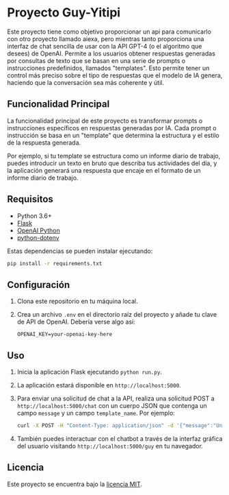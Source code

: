 # Proyecto Guy-Yitipi

Este proyecto tiene como objetivo proporcionar un api para comunicarlo con otro proyecto llamado aiexa, pero mientras tanto proporciona una interfaz de chat sencilla de usar con la API GPT-4 (o el algoritmo que desees) de OpenAI. Permite a los usuarios obtener respuestas generadas por consultas de texto que se basan en una serie de prompts o instrucciones predefinidos, llamados "templates". Esto permite tener un control más preciso sobre el tipo de respuestas que el modelo de IA genera, haciendo que la conversación sea más coherente y útil.

## Funcionalidad Principal

La funcionalidad principal de este proyecto es transformar prompts o instrucciones específicos en respuestas generadas por IA. Cada prompt o instrucción se basa en un "template" que determina la estructura y el estilo de la respuesta generada.

Por ejemplo, si tu template se estructura como un informe diario de trabajo, puedes introducir un texto en bruto que describa tus actividades del día, y la aplicación generará una respuesta que encaje en el formato de un informe diario de trabajo.

## Requisitos

- Python 3.6+
- [Flask](https://flask.palletsprojects.com/en/2.0.x/)
- [OpenAI Python](https://github.com/openai/openai-cookbook/blob/main/examples/How_to_generate_text_with_GPT3_or_Davinci_Codex.md)
- [python-dotenv](https://pypi.org/project/python-dotenv/)

Estas dependencias se pueden instalar ejecutando:

```bash
pip install -r requirements.txt
```

## Configuración

1. Clona este repositorio en tu máquina local.
2. Crea un archivo `.env` en el directorio raíz del proyecto y añade tu clave de API de OpenAI. Debería verse algo así:

   ```
   OPENAI_KEY=your-openai-key-here
   ```

## Uso

1. Inicia la aplicación Flask ejecutando `python run.py`.
2. La aplicación estará disponible en `http://localhost:5000`.
3. Para enviar una solicitud de chat a la API, realiza una solicitud POST a `http://localhost:5000/chat` con un cuerpo JSON que contenga un campo `message` y un campo `template_name`. Por ejemplo:

   ```bash
   curl -X POST -H "Content-Type: application/json" -d '{"message":"Una idea para un buen template", "template_name":"daily"}' http://127.0.0.1:5000/chat
   ```

4. También puedes interactuar con el chatbot a través de la interfaz gráfica del usuario visitando `http://localhost:5000/guy` en tu navegador.

## Licencia

Este proyecto se encuentra bajo la [licencia MIT](https://opensource.org/licenses/MIT).
